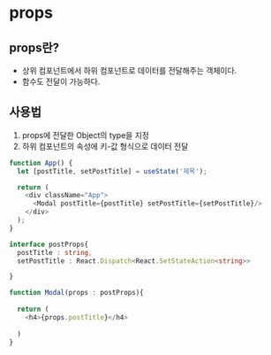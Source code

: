 # props

## props란?
* 상위 컴포넌트에서 하위 컴포넌트로 데이터를 전달해주는 객체이다.
* 함수도 전달이 가능하다.

## 사용법

1. props에 전달한 Object의 type을 지정
2. 하위 컴포넌트의 속성에 키-값 형식으로 데이터 전달


``` typescript
function App() {
  let [postTitle, setPostTitle] = useState('제목');

  return (
    <div className="App">
      <Modal postTitle={postTitle} setPostTitle={setPostTitle}/>
    </div>
  );
}

interface postProps{
  postTitle : string,
  setPostTitle : React.Dispatch<React.SetStateAction<string>>

}

function Modal(props : postProps){
  
  return (
    <h4>{props.postTitle}</h4>
   
  )
}


```
